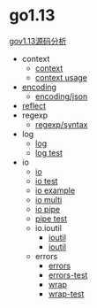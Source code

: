 # go1.13

[gov1.13源码分析](https://github.com/golang/go/tree/release-branch.go1.13)

- context
  - [context](/docs/context/context.md)
  - [context usage](/docs/context/usage.md)
- [encoding](/docs/encoding.md)
  - [encoding/json](/docs/encoding/json.md)
- [reflect](/docs/reflect.md)
- regexp
  - [regexp/syntax](/docs/regexp/syntax.md)
- log
  - [log](/docs/log/log.md)
  - [log test](/docs/log/log-test.md)
- io
  - [io](/docs/io/io.md)
  - [io test](/docs/io/io-test.md)
  - [io example](/docs/io/io-example.md)
  - [io multi](/docs/io/io-multi.md)
  - [io pipe](/docs/io/io-pipe.md)
  - [pipe test](/docs/io/pipe-test.md)
  - io.ioutil
    - [ioutil](/docs/io/ioutil/ioutil.md)
    - [ioutil](/docs/io/ioutil/ioutil-test.md)
  - errors
    - [errors](/docs/errors/errors.md)
    - [errors-test](/docs/errors/errors-test.md)
    - [wrap](/docs/errors/wrap.md)
    - [wrap-test](/docs/errors/wrap-test.md)

